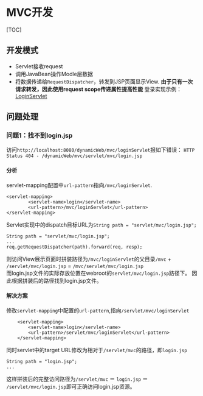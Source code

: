 # MVC开发

[TOC]

## 开发模式
- Servlet接收request
- 调用JavaBean操作Modle层数据
- 将数据传递给`RequestDispatcher`，转发到JSP页面显示View.
**由于只有一次请求转发，因此使用request scope传递属性提高性能**
登录实现示例： [LoginServlet](../../../src/com/demo/user/servlet/LoginServlet.java)

## 问题处理
### 问题1：找不到login.jsp
访问`http://localhost:8080/dynamicWeb/mvc/loginServlet`报如下错误：
`HTTP Status 404 - /dynamicWeb/mvc/servlet/mvc/login.jsp`
#### 分析
servlet-mapping配置中`url-pattern`指向`/mvc/loginServlet`.
```
<servlet-mapping>
		<servlet-name>login</servlet-name>
		<url-pattern>/mvc/loginServlet</url-pattern>
</servlet-mapping>
```
Servlet实现中的dispatch目标URL为`String path = "servlet/mvc/login.jsp";`
```
String path = "servlet/mvc/login.jsp";
...
req.getRequestDispatcher(path).forward(req, resp);
```
则访问View展示页面时拼装路径为`/mvc/loginServlet`的父目录`/mvc` + `/servlet/mvc/login.jsp` = `/mvc/servlet/mvc/login.jsp`  
而login.jsp文件的实际存放位置在webroot的`servlet/mvc/login.jsp`路径下。
因此根据拼装后的路径找到login.jsp文件。
#### 解决方案
修改`servlet-mapping`中配置的`url-pattern`,指向`/servlet/mvc/loginServlet`  
```
	<servlet-mapping>
		<servlet-name>login</servlet-name>
		<url-pattern>/servlet/mvc/loginServlet</url-pattern>
	</servlet-mapping>
```
同时servlet中的target URL修改为相对于`/servlet/mvc`的路径，即`login.jsp`  
```
String path = "login.jsp";
...
```
这样拼装后的完整访问路径为`/servlet/mvc` ＝ `login.jsp` ＝ `/servlet/mvc/login.jsp`即可正确访问login.jsp资源。